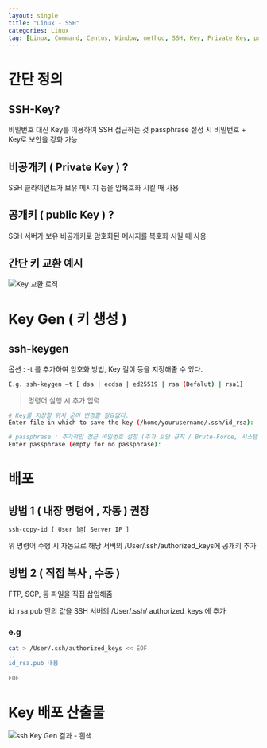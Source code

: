 ```yaml
---
layout: single
title: "Linux - SSH"
categories: Linux
tag: [Linux, Command, Centos, Window, method, SSH, Key, Private Key, public Key]
---
```


# 간단 정의

## SSH-Key?

비밀번호 대신 Key를 이용하여 SSH 접근하는 것
passphrase 설정 시 비밀번호 + Key로 보안을 강화 가능

## 비공개키 ( Private Key ) ?

SSH 클라이언트가 보유
메시지 등을 암복호화 시킬 때 사용

## 공개키 ( public Key ) ?

SSH 서버가 보유
비공개키로 암호화된 메시지를 복호화 시킬 때 사용

## 간단 키 교환 예시

![Key 교환 로직](https://user-images.githubusercontent.com/53324492/168623876-bb8d81ba-857f-471c-97c8-96cc1f540ab5.png)

# Key Gen ( 키 생성 )

## ssh-keygen

옵션 : -t 를 추가하여 암호화 방법, Key 길이 등을 지정해줄 수 있다.

```bash
E.g. ssh-keygen –t [ dsa | ecdsa | ed25519 | rsa (Defalut) | rsa1]
```

> 명령어 실행 시 추가 입력

```bash
# Key를 저장할 위치 굳이 변경할 필요없다.
Enter file in which to save the key (/home/yourusername/.ssh/id_rsa):

# passphrase : 추가적인 접근 비밀번호 설정 (추가 보안 규칙 / Brute-Force, 시스템 접근 방지 )
Enter passphrase (empty for no passphrase):
```

# 배포

## 방법 1 ( 내장 명령어 , 자동 ) **권장**

```bash
ssh-copy-id [ User ]@[ Server IP ]
```

위 명령어 수행 시 자동으로 해당 서버의 /User/.ssh/authorized_keys에 공개키 추가

## 방법 2 ( 직접 복사 , 수동 )

FTP, SCP, 등 파일을 직접 삽입해줌

id_rsa.pub 안의 값을 SSH 서버의 /User/.ssh/ authorized_keys 에 추가

### e.g

```bash
cat > /User/.ssh/authorized_keys << EOF
..
id_rsa.pub 내용
..
EOF
```

# Key 배포 산출물

![ssh Key Gen 결과 - 흰색](https://user-images.githubusercontent.com/53324492/168624538-bf591395-4ee8-42ec-ae20-0c361a99a95b.png)
